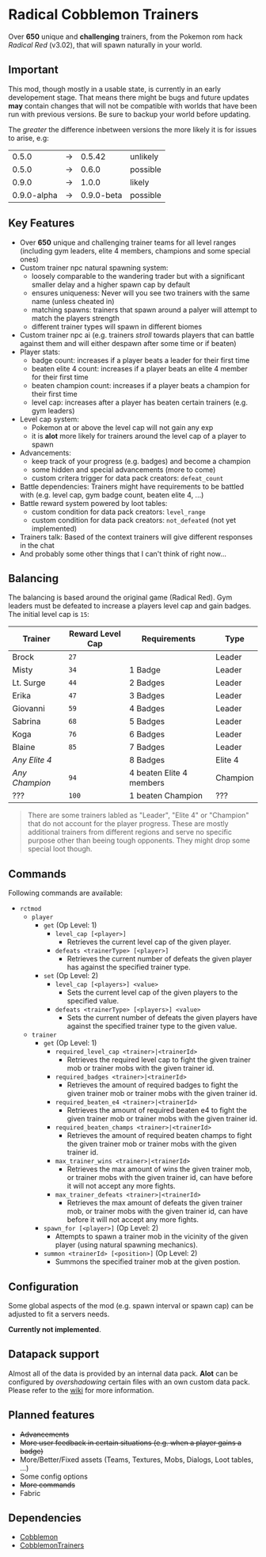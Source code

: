 # Radical Cobblemon Trainers

Over **650** unique and **challenging** trainers, from the Pokemon rom hack *Radical Red* (v3.02), that will spawn naturally in your world.

## Important

This mod, though mostly in a usable state, is currently in an early developement stage. That means there might be bugs and future updates **may** contain changes that will not be compatible with worlds that have been run with previous versions. Be sure to backup your world before updating.

The *greater* the difference inbetween versions the more likely it is for issues to arise, e.g:

|             |     |            |          |
| ----------- | --- | ---------- | -------- |
| 0.5.0       | ->  | 0.5.42     | unlikely |
| 0.5.0       | ->  | 0.6.0      | possible |
| 0.9.0       | ->  | 1.0.0      | likely   |
| 0.9.0-alpha | ->  | 0.9.0-beta | possible |

## Key Features

- Over **650** unique and challenging trainer teams for all level ranges (including gym leaders, elite 4 members, champions and some special ones)
- Custom trainer npc natural spawning system:
  - loosely comparable to the wandering trader but with a significant smaller delay and a higher spawn cap by default
  - ensures uniqueness: Never will you see two trainers with the same name (unless cheated in)
  - matching spawns: trainers that spawn around a palyer will attempt to match the players strength
  - different trainer types will spawn in different biomes
- Custom trainer npc ai (e.g. trainers *stroll* towards players that can battle against them and will either despawn after some time or if beaten)
- Player stats:
  - badge count: increases if a player beats a leader for their first time
  - beaten elite 4 count: increases if a player beats an elite 4 member for their first time
  - beaten champion count: increases if a player beats a champion for their first time
  - level cap: increases after a player has beaten certain trainers (e.g. gym leaders)
- Level cap system:
  - Pokemon at or above the level cap will not gain any exp
  - it is **alot** more likely for trainers around the level cap of a player to spawn
- Advancements:
  - keep track of your progress (e.g. badges) and become a champion
  - some hidden and special advancements (more to come)
  - custom critera trigger for data pack creators: `defeat_count`
- Battle dependencies: Trainers might have requirements to be battled with (e.g. level cap, gym badge count, beaten elite 4, ...)
- Battle reward system powered by loot tables:
  - custom condition for data pack creators: `level_range`
  - custom condition for data pack creators: `not_defeated` (not yet implemented)
- Trainers talk: Based of the context trainers will give different responses in the chat
- And probably some other things that I can't think of right now...

## Balancing

The balancing is based around the original game (Radical Red). Gym leaders must be defeated to increase a players level cap and gain badges. The initial level cap is `15`:

| Trainer        | Reward Level Cap | Requirements             | Type     |
| -------------- | ---------------- | ------------------------ | -------- |
| Brock          | `27`             |                          | Leader   |
| Misty          | `34`             | 1 Badge                  | Leader   |
| Lt. Surge      | `44`             | 2 Badges                 | Leader   |
| Erika          | `47`             | 3 Badges                 | Leader   |
| Giovanni       | `59`             | 4 Badges                 | Leader   |
| Sabrina        | `68`             | 5 Badges                 | Leader   |
| Koga           | `76`             | 6 Badges                 | Leader   |
| Blaine         | `85`             | 7 Badges                 | Leader   |
| *Any Elite 4*  |                  | 8 Badges                 | Elite 4  |
| *Any Champion* | `94`             | 4 beaten Elite 4 members | Champion |
| ???            | `100`            | 1 beaten Champion        | ???      |

> There are some trainers labled as "Leader", "Elite 4" or "Champion" that do not account for the player progress. These are mostly additional trainers from different regions and serve no specific purpose other than beeing tough opponents. They might drop some special loot though.

## Commands

Following commands are available:

- `rctmod`
  - `player`
    - `get` (Op Level: 1)
      - `level_cap [<player>]`
        - Retrieves the current level cap of the given player.
      - `defeats <trainerType> [<player>]`
        - Retrieves the current number of defeats the given player has against the specified trainer type.
    - `set` (Op Level: 2)
      - `level_cap [<players>] <value>`
        - Sets the current level cap of the given players to the specified value.
      - `defeats <trainerType> [<players>] <value>`
        - Sets the current number of defeats the given players have against the specified trainer type to the given value.
  - `trainer`
    - `get` (Op Level: 1)
      - `required_level_cap <trainer>|<trainerId>`
        - Retrieves the required level cap to fight the given trainer mob or trainer mobs with the given trainer id.
      - `required_badges <trainer>|<trainerId>`
        - Retrieves the amount of required badges to fight the given trainer mob or trainer mobs with the given trainer id.
      - `required_beaten_e4 <trainer>|<trainerId>`
        - Retrieves the amount of required beaten e4 to fight the given trainer mob or trainer mobs with the given trainer id.
      - `required_beaten_champs <trainer>|<trainerId>`
        - Retrieves the amount of required beaten champs to fight the given trainer mob or trainer mobs with the given trainer id.
      - `max_trainer_wins <trainer>|<trainerId>`
        - Retrieves the max amount of wins the given trainer mob, or trainer mobs with the given trainer id, can have before it will not accept any more fights.
      - `max_trainer_defeats <trainer>|<trainerId>`
        - Retrieves the max amount of defeats the given trainer mob, or trainer mobs with the given trainer id, can have before it will not accept any more fights.
    - `spawn_for [<player>]` (Op Level: 2)
      - Attempts to spawn a trainer mob in the vicinity of the given player (using natural spawning mechanics).
    - `summon <trainerId> [<position>]` (Op Level: 2)
      - Summons the specified trainer mob at the given postion.

## Configuration

Some global aspects of the mod (e.g. spawn interval or spawn cap) can be adjusted to fit a servers needs.

**Currently not implemented**.

## Datapack support

Almost all of the data is provided by an internal data pack. **Alot** can be configured by *overshadowing* certain files with an own custom data pack. Please refer to the [wiki](todo.com) for more information.

## Planned features

- ~~Advancements~~
- ~~More user feedback in certain situations (e.g. when a player gains a badge)~~
- More/Better/Fixed assets (Teams, Textures, Mobs, Dialogs, Loot tables, ...)
- Some config options
- ~~More commands~~
- Fabric

## Dependencies

- [Cobblemon](todo.com)
- [CobblemonTrainers](todo.com)
